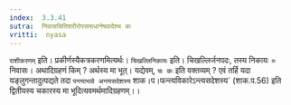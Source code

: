 ```yaml
---
index:  3.3.41
sutra:  निवासचितिशरीरोपसमाधानेषवादेश्च कः
vritti:  nyasa
---
```


`राशीकरणम्` इति। प्रकीर्णस्यैकत्रकरणमित्यर्थः। `चिखल्लिनिकायः` इति। चिखल्लिर्जनपदः, तस्य निकायः = निवासः। अथादिग्रहणं किम् ? अर्थस्य मा भूत्। यद्येवम्, `चः कः` इति वक्तव्यम् ? एवं तर्हि यदा यङ्लुगन्तादुत्पद्यते तदा `पन्त्याभावे अन्त्यसदेशस्य` शाक।प।फन्त्यविकारेऽन्त्यसदेशस्य` (शाक.प.56) इति द्वितीयस्य चकारस्य मा भूदित्यवमर्थमादिग्रहणम्।।


